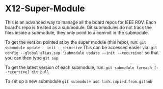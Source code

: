 # X12-Super-Module

This is an advanced way to manage all the board repos for IEEE ROV. 
Each board's repo is treated as a submodule. 
Git submodules do not track the files inside a submodule, they only point to a commit in the submodule.

To get the version pointed at by the super module (this repo), run:
	`git submodule update --init --recursive`
	This can be accessed easier via:
		`git config --global alias.sup 'submodule update --init --recursive'`
		so that you can then type `git sup`
		
To get the latest version of each submodule, run:
	`git submodule foreach [--recursive] git pull`

To set up a new submodule
	`git submodule add link.copied.from.github`

